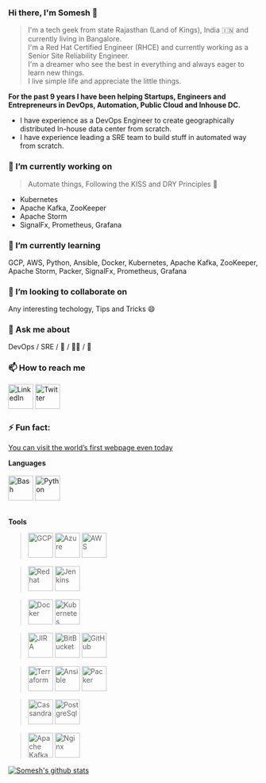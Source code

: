 ### Hi there, I'm Somesh 👋

> I'm a tech geek from state Rajasthan (Land of Kings), India :india: and currently living in Bangalore.<br/>
> I'm a Red Hat Certified Engineer (RHCE) and currently working as a Senior Site Reliability Engineer.<br/>
> I'm a dreamer who see the best in everything and always eager to learn new things.<br/>
> I live simple life and appreciate the little things.<br/>

**For the past 9 years I have been helping Startups, Engineers and Entrepreneurs in DevOps, Automation, Public Cloud and Inhouse DC.<br/>**
* I have experience as a DevOps Engineer to create geographically distributed In-house data center from scratch.<br/>
* I have experience leading a SRE team to build stuff in automated way from scratch.<br/>


### 🔭 I’m currently working on
> Automate things, Following the KISS and DRY Principles :metal:
* Kubernetes
* Apache Kafka, ZooKeeper
* Apache Storm
* SignalFx, Prometheus, Grafana

### 🌱 I’m currently learning
GCP, AWS, Python, Ansible, Docker, Kubernetes, Apache Kafka, ZooKeeper, Apache Storm, Packer, SignalFx, Prometheus, Grafana

### 👯 I’m looking to collaborate on
Any interesting techology, Tips and Tricks :smile:

### 💬 Ask me about
DevOps / SRE / :running_shirt_with_sash: / :running_man: / :badminton:

### 📫 How to reach me
[<img title="LinkedIn" width="50px" src="https://cdn.jsdelivr.net/npm/simple-icons@3.1.0/icons/linkedin.svg" />](https://www.linkedin.com/in/someshprajapati/)
[<img title="Twitter" width="50px" src="https://cdn.jsdelivr.net/npm/simple-icons@3.1.0/icons/twitter.svg" />](https://twitter.com/PrajapatSomesh)

### ⚡ Fun fact:
[You can visit the world’s first webpage even today](http://info.cern.ch/hypertext/WWW/TheProject.html)


**Languages**<br/><br/>
<img title="Bash" width="50px" src="https://cdn.jsdelivr.net/npm/simple-icons@3.1.0/icons/gnubash.svg" />
<img title="Python" width="50px" src="https://cdn.jsdelivr.net/npm/simple-icons@3.1.0/icons/python.svg" />
<br/>

<br/>**Tools**<br/>
> <img title="GCP" width="50px" src="https://cdn.jsdelivr.net/npm/simple-icons@5.10.0/icons/googlecloud.svg" />
> <img title="Azure" width="50px" src="https://cdn.jsdelivr.net/npm/simple-icons@5.10.0/icons/microsoftazure.svg" />
> <img title="AWS" width="50px" src="https://cdn.jsdelivr.net/npm/simple-icons@5.10.0/icons/amazonaws.svg" />

> <img title="Redhat" width="50px" src="https://cdn.jsdelivr.net/npm/simple-icons@5.10.0/icons/redhat.svg" />
> <img title="Jenkins" width="50px" src="https://cdn.jsdelivr.net/npm/simple-icons@5.10.0/icons/jenkins.svg" />

> <img title="Docker" width="50px" src="https://cdn.jsdelivr.net/npm/simple-icons@5.10.0/icons/docker.svg" />
> <img title="Kubernetes" width="50px" src="https://cdn.jsdelivr.net/npm/simple-icons@5.10.0/icons/kubernetes.svg" />

> <img title="JIRA" width="50px" src="https://cdn.jsdelivr.net/npm/simple-icons@5.10.0/icons/jira.svg" />
> <img title="BitBucket" width="50px" src="https://cdn.jsdelivr.net/npm/simple-icons@5.10.0/icons/bitbucket.svg" />
> <img title="GitHub" width="50px" src="https://cdn.jsdelivr.net/npm/simple-icons@5.10.0/icons/github.svg" />

> <img title="Terraform" width="50px" src="https://cdn.jsdelivr.net/npm/simple-icons@5.10.0/icons/terraform.svg" />
> <img title="Ansible" width="50px" src="https://cdn.jsdelivr.net/npm/simple-icons@5.10.0/icons/ansible.svg" />
> <img title="Packer" width="50px" src="https://cdn.jsdelivr.net/npm/simple-icons@5.10.0/icons/packer.svg" />

> <img title="Cassandra" width="50px" src="https://cdn.jsdelivr.net/npm/simple-icons@5.10.0/icons/apachecassandra.svg" />
> <img title="PostgreSql" width="50px" src="https://cdn.jsdelivr.net/npm/simple-icons@5.10.0/icons/postgresql.svg" />

> <img title="Apache Kafka" width="50px" src="https://cdn.jsdelivr.net/npm/simple-icons@5.10.0/icons/apachekafka.svg" />
> <img title="Nginx" width="50px" src="https://cdn.jsdelivr.net/npm/simple-icons@5.10.0/icons/nginx.svg" />


[![Somesh's github stats](https://github-readme-stats.vercel.app/api?username=someshprajapati&show_icons=true&hide_rank=true)](https://github.com/anuraghazra/github-readme-stats)

<!--
**someshprajapati/someshprajapati** is a ✨ _special_ ✨ repository because its `README.md` (this file) appears on your GitHub profile.

Here are some ideas to get you started:

- 🔭 I’m currently working on ...
- 🌱 I’m currently learning ...
- 👯 I’m looking to collaborate on ...
- 🤔 I’m looking for help with ...
- 💬 Ask me about ...
- 📫 How to reach me: ...
- 😄 Pronouns: ...
- ⚡ Fun fact: ...
-->
